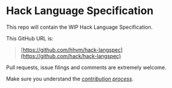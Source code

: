 # Hack Language Specification

This repo will contain the WIP Hack Language Specification.

This GitHub URL is:

> [https://github.com/hhvm/hack-langspec](https://github.com/hack/hack-langspec)

Pull requests, issue filings and comments are extremely welcome.

Make sure you understand the [*contribution process*](CONTRIBUTING.md).
